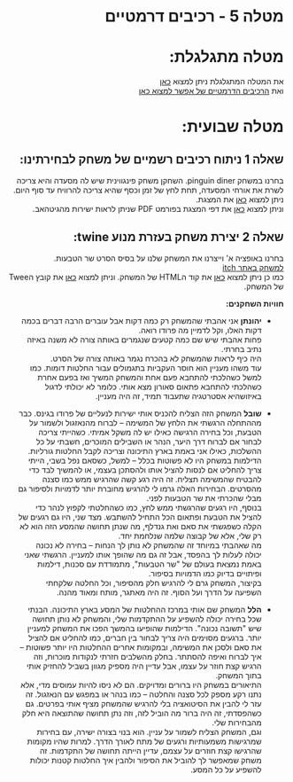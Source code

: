 <div dir='rtl' lang='he'>

# מטלה 5 - רכיבים דרמטיים
# מטלה מתגלגלת:
את המטלה המתגלגלת ניתן למצוא [כאן](https://github.com/gameDevCourse24/The-Scientist)  
ואת [הרכיבים הדרמטיים של אפשר למצוא כאן](https://github.com/gameDevCourse24/The-Scientist/blob/main/dramatic-elements.md)  
  
    
# מטלה שבועית:
## שאלה 1 ניתוח רכיבים רשמיים של משחק לבחירתינו:
בחרנו במשחק pinguin diner.
השחקן משחק פינגווינית שיש לה מסעדה והיא צריכה לשרת את אורחי המסעדה, תחת לחץ של זמן וכסף שהיא צריכה להרוויח עד סוף היום.  
ניתן למצוא [כאן](https://github.com/gameDevCourse24/Matala5DramaticElement/blob/main/pinguin%20diner.pptx) את המצגת.    
וניתן למצוא [כאן](https://github.com/gameDevCourse24/Matala5DramaticElement/blob/main/pinguin%20diner%20slides.pdf) את דפי המצגת בפורמט PDF שניתן לראות ישירות מהגיטהאב.   

## שאלה 2 יצירת משחק בעזרת מנוע twine:
בחרנו באופציה א' וייצרנו את המשחק שלנו על בסיס הסרט שר הטבעות.  
[למשחק באתר itch](https://gamedevrel2024shovhalyon.itch.io/lord-of-the-ring-text-game)  
כמו כן ניתן למצוא [כאן]() את קוד הHTML של המשחק.
וניתן למצוא [כאן]() את קובץ הTwee של המשחק.

**חוויות השחקנים:**  
- **יהונתן**
אני אהבתי שהמשחק רק כמה דקות אבל עוברים הרבה דברים בכמה דקות האלו, וקל לדמיין מה פרודו רואה.  
פחות אהבתי שיש שם כמה קטעים שנגמרים באותה צורה לא משנה באיזה נתיב בחרתי.  
היה כיף לראות שהמשחק לא בהכרח נגמר באותה צורה של הסרט.  
עוד משהו מעניין הוא חוסר העקביות בתגמולים עבור החלטות דומות. כמו למשל כשהלכתי להתחבא פעם אחת והמשחק המשיך ואז בפעם אחרת כשהלכתי להתחבא פתאום סאורון מצא אותי. כלומר לא יכולתי לדגול באיזושהיא אסטרטגיה שתעבוד תמיד, זה היה מעניין.

- **שובל**
המשחק הזה הצליח להכניס אותי ישירות לנעליים של פרודו בגינס. כבר מההתחלה הרגשתי את הלחץ של המשימה – לברוח מהנאזגול ולשמור על הטבעת, וכל בחירה הרגישה כאילו יש לה משקל אמיתי. כשהייתי צריכה לבחור אם לברוח דרך היער, הנהר או השבילים המוכרים, חשבתי על כל ההשלכות, כאילו אני באמת בארץ התיכונה וצריכה לקבל החלטות גורליות.  
הדילמות במשחק היו לא פשוטות בכלל – למשל, כשסאם נפל בשבי, הייתי צריך להחליט אם לנסות להציל אותו ולהסתכן בעצמי, או להמשיך לבד כדי להבטיח שהמשימה תצליח. זה היה רגע קשה שהרגיש ממש כמו סצנה מהסרטים. הבחירות האלה גרמו לי להרגיש מחוברת יותר לדמויות ולסיפור גם מבלי שהכרתי את שר הטבעות לפני.  
בנוסף, היו רגעים שהרגשתי ממש לחץ, כמו כשהחלטתי לקפוץ לנהר כדי להציל את הטבעת ופתאום הכל התחיל להשתבש. מצד שני, היו גם רגעים של הקלה כשפגשתי את סאם ואת גנדלף, מה שנתן תחושה שהמסע הזה הוא לא רק שלי, אלא של קבוצה שלמה שנלחמת יחד.  
מה שאהבתי במיוחד זה שהמשחק לא נותן לך הנחות – בחירה לא נכונה יכולה לעלות לך בהפסד, אבל זה גם מה שהופך אותו למעניין. הרגשתי שאני באמת נמצאת בעולם של "שר הטבעות", מתמודדת עם סכנות, דילמות ופיתויים בדיוק כמו הדמויות בסיפור.  
בקיצור, המשחק גרם לי להרגיש חלק מהסיפור, וכל החלטה שלקחתי השפיעה על הדרך ועל הסוף. זה היה מאתגר, מותח ומאוד מהנה.

- **הלל**
המשחק שם אותי במרכז ההחלטות של המסע בארץ התיכונה. הבנתי שכל בחירה יכולה להשפיע על ההתקדמות שלי, והמשחק לא נותן תחושה שיש "תשובה נכונה". הדילמות שהופיעו בהמשך הפכו את המשחק למעניין יותר. ברגעים מסוימים היה צריך לבחור בין חברים, כמו להחליט אם להציל את סאם ולסכן את המשימה, ובמקומות אחרים ההחלטות היו יותר פשוטות – איך לברוח ואיפה להסתתר. בחלק מהשלבים חזרתי לנקודות מוכרות, וזה הרגיש קצת חוזר על עצמו, אבל עדיין היה מספיק מגוון בשביל להחזיק אותי בתוך המשחק.  
התיאורים במשחק היו ברורים ומדויקים. הם לא ניסו להיות עמוסים מדי, אלא נתנו רקע מספק לכל סצנה והחלטה – כמו בנהר או במפגש עם הנאזגול. זה עזר לי להבין את הסיטואציה בלי להרגיש שהמשחק מציף אותי בפרטים. גם כשהפסדתי, זה היה ברור מה הוביל לזה, וזה נתן תחושה שהתוצאה היא חלק מהבחירות שלי.  
וגם, המשחק הצליח לשמור על עניין. הוא בנוי בצורה ישירה, עם בחירות שמרגישות משמעותיות ורגעים של מתח לאורך הדרך. למרות שהיו מקומות שהרגישו קצת חוזרים על עצמם, עדיין הייתה תחושה של התקדמות. זה משחק שמאפשר לך להוביל את הסיפור ולהבין איך החלטות קטנות יכולות להשפיע על כל המסע.  



</div>
